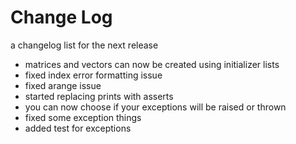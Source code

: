# Change Log

a changelog list for the next release

- matrices and vectors can now be created using initializer lists
- fixed index error formatting issue
- fixed arange issue
- started replacing prints with asserts
- you can now choose if your exceptions will be raised or thrown
- fixed some exception things
- added test for exceptions